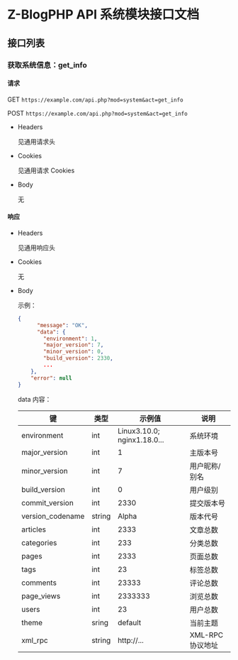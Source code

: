 # Z-BlogPHP API 系统模块接口文档

## 接口列表

### 获取系统信息：get_info

#### 请求

GET `https://example.com/api.php?mod=system&act=get_info`

POST `https://example.com/api.php?mod=system&act=get_info`

- Headers

  见通用请求头

- Cookies

  见通用请求 Cookies

- Body

  无

#### 响应

- Headers

  见通用响应头

- Cookies

  无

- Body

  示例：

  ```json
  {
    	"message": "OK",
    	"data": {
          "environment": 1,
          "major_version": 7,
          "minor_version": 0,
          "build_version": 2330,
          ...
      },
      "error": null
  }
  ```

  data 内容：

  | 键               | 类型   | 示例值                      | 说明            |
  | ---------------- | ------ | --------------------------- | --------------- |
  | environment      | int    | Linux3.10.0; nginx1.18.0... | 系统环境        |
  | major_version    | int    | 1                           | 主版本号        |
  | minor_version    | int    | 7                           | 用户昵称/别名   |
  | build_version    | int    | 0                           | 用户级别        |
  | commit_version   | int    | 2330                        | 提交版本号      |
  | version_codename | string | Alpha                       | 版本代号        |
  | articles         | int    | 2333                        | 文章总数        |
  | categories       | int    | 233                         | 分类总数        |
  | pages            | int    | 2333                        | 页面总数        |
  | tags             | int    | 23                          | 标签总数        |
  | comments         | int    | 23333                       | 评论总数        |
  | page_views       | int    | 2333333                     | 浏览总数        |
  | users            | int    | 23                          | 用户总数        |
  | theme            | sring  | default                     | 当前主题        |
  | xml_rpc          | string | http://...                  | XML-RPC协议地址 |

